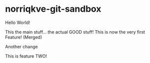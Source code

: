 # norriqkve-git-sandbox
Hello World!


This the main stuff... the actual GOOD stuff!
This is now the very first Feature! (Merged)

Another change

This is feature TWO!
